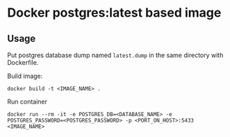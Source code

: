 # Docker postgres:latest based image
## Usage

Put postgres database dump named `latest.dump` in the same directory with Dockerfile.

Build image:

`docker build -t <IMAGE_NAME> .`

Run container

`docker run --rm -it -e POSTGRES_DB=<DATABASE_NAME> -e POSTGRES_PASSWORD=<POSTGRES_PASSWORD> -p <PORT_ON_HOST>:5433 <IMAGE_NAME>`
